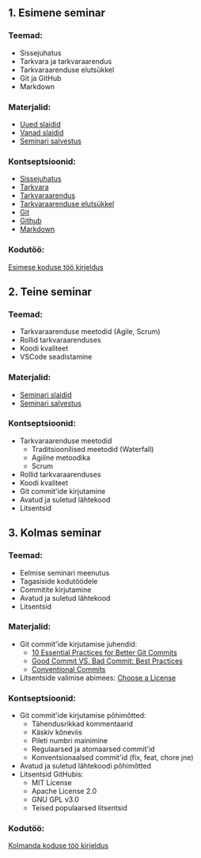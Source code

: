 ## **1. Esimene seminar**

### **Teemad:**
- Sissejuhatus
- Tarkvara ja tarkvaraarendus
- Tarkvaraarenduse elutsükkel
- Git ja GitHub
- Markdown

### **Materjalid:**
- [Uued slaidid](https://gamma.app/docs/Sissejuhatus-tarkvaraarendusse-orp3sw6v6z53aae)
- [Vanad slaidid](files/slaidid_01.pdf)
- [Seminari salvestus](https://www.youtube.com/watch?v=G0ZrGdIgJjw)

### **Kontseptsioonid:**
- [Sissejuhatus](../../concepts/sissejuhatus/README.md)
- [Tarkvara](../../concepts/tarkvara/README.md)
- [Tarkvaraarendus](../../concepts/tarkvaraarendus/README.md)
- [Tarkvaraarenduse elutsükkel](../../concepts/SDLC/README.md)
- [Git](../../concepts/git/README.md)
- [Github](../../concepts/github/README.md)
- [Markdown](../../concepts/markdown/README.md)

### **Kodutöö:**
[Esimese koduse töö kirjeldus](../../docs/kodusedtood/kodune_01.md)

## **2. Teine seminar**

### **Teemad:**
- Tarkvaraarenduse meetodid (Agile, Scrum)
- Rollid tarkvaraarenduses
- Koodi kvaliteet
- VSCode seadistamine

### **Materjalid:**
- [Seminari slaidid](https://gamma.app/docs/Tarkvaraarenduse-meetodid-ja-koodi-kvaliteet-6hyvvauxa5dckj4)
- [Seminari salvestus](https://youtu.be/2GWtP4dUIcQ?si=L2aPjk4xkmN9kOqE)

### **Kontseptsioonid:**
- Tarkvaraarenduse meetodid
  - Traditsioonilised meetodid (Waterfall)
  - Agiilne metoodika
  - Scrum
- Rollid tarkvaraarenduses
- Koodi kvaliteet
- Git commit'ide kirjutamine
- Avatud ja suletud lähtekood
- Litsentsid

## **3. Kolmas seminar**

### **Teemad:**
- Eelmise seminari meenutus
- Tagasiside kodutöödele
- Commitite kirjutamine
- Avatud ja suletud lähtekood
- Litsentsid

### **Materjalid:**
- Git commit'ide kirjutamise juhendid:
  - [10 Essential Practices for Better Git Commits](https://medium.com/@saeid/10-essential-practices-for-better-git-commits-and-why-they-matter-3cfc420bf53e)
  - [Good Commit VS. Bad Commit: Best Practices](https://dev.to/sheraz4194/good-commit-vs-bad-commit-best-practices-for-git-1plc)
  - [Conventional Commits](https://www.conventionalcommits.org/en/v1.0.0/)
- Litsentside valimise abimees: [Choose a License](https://choosealicense.com)

### **Kontseptsioonid:**
- Git commit'ide kirjutamise põhimõtted:
  - Tähendusrikkad kommentaarid
  - Käskiv kõneviis
  - Pileti numbri mainimine
  - Regulaarsed ja atomaarsed commit'id
  - Konventsionaalsed commit'id (fix, feat, chore jne)
- Avatud ja suletud lähtekoodi põhimõtted
- Litsentsid GitHubis:
  - MIT License
  - Apache License 2.0
  - GNU GPL v3.0
  - Teised populaarsed litsentsid

### **Kodutöö:**
[Kolmanda koduse töö kirjeldus](../../docs/kodusedtood/kodune_03.md)
